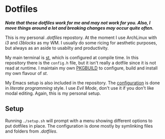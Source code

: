 # Dotfiles

_**Note that these dotfiles work for me and may not work for
you. Also, I move things around a lot and breaking changes may occur
quite often.**_

This is my personal _.dotfiles_ repostory. At the moment I
use ArchLinux with _i3_ and _i3blocks_ as my WM.  I usually do some
ricing for aesthetic purposes, but always as an aside to usabilty and
productivity.

My main terminal is [st](https://st.suckless.org/), which is
configured at compile time. In this repository there is the `config.h`
file, but it isn't really a dotfile since it is not read at runtime. I
maintain my own [PKGBUILD](https://github.com/k3rn31/st) to configure,
build and install my own flavour of *st*.

My Emacs setup is also included in the repository. The
[configuration](.emacs.d/configuration.org) is done in _literate
programming_ style. I use _Evil Mode_, don't use it if you don't like
modal editing. Again, this is my personal setup.


## Setup

Running `./setup.sh` will prompt with a menu showing different options
to put dotfiles in place. The configuration is done mostly by
symlinking files and folders from _.dotfiles_.
